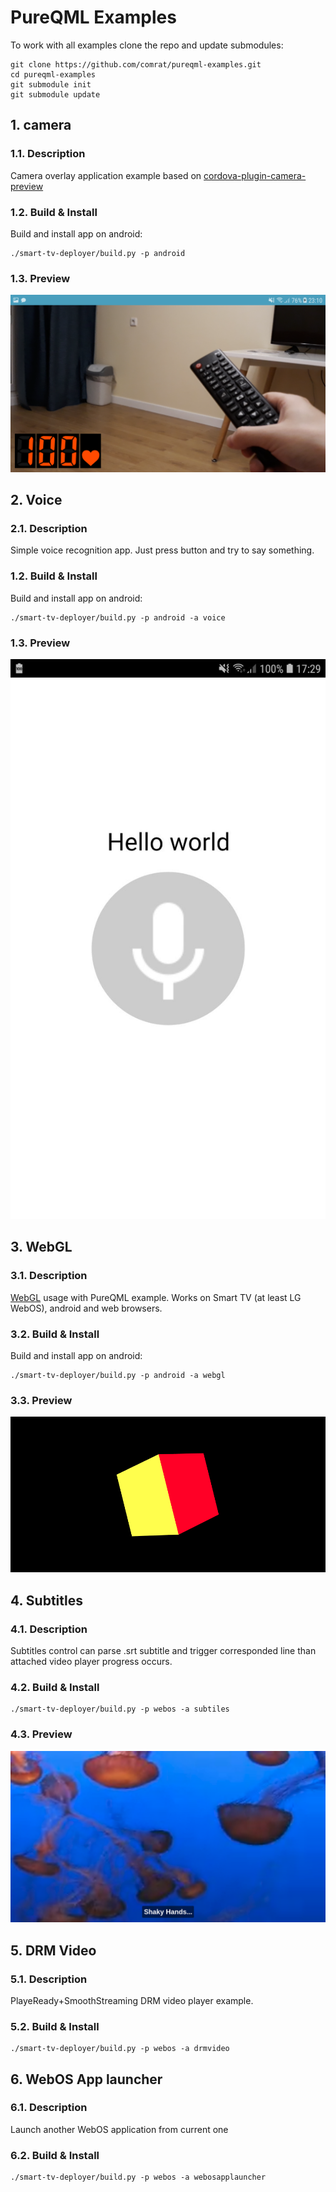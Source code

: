 # PureQML Examples
To work with all examples clone the repo and update submodules:
```
git clone https://github.com/comrat/pureqml-examples.git
cd pureqml-examples
git submodule init
git submodule update
```

## 1. camera
### 1.1. Description
Camera overlay application example based on [cordova-plugin-camera-preview](https://www.npmjs.com/package/cordova-plugin-camera-preview)
### 1.2. Build & Install
Build and install app on android:
```
./smart-tv-deployer/build.py -p android
```

### 1.3. Preview
![GitHub Logo](https://github.com/comrat/pureqml-examples/raw/master/dist/screens/camera.png)

## 2. Voice
### 2.1. Description
Simple voice recognition app. Just press button and try to say something.
### 1.2. Build & Install
Build and install app on android:
```
./smart-tv-deployer/build.py -p android -a voice
```

### 1.3. Preview
![GitHub Logo](https://github.com/comrat/pureqml-examples/raw/master/dist/screens/voice.jpg)

## 3. WebGL
### 3.1. Description
[WebGL](https://ru.wikipedia.org/wiki/WebGL) usage with PureQML example. Works on Smart TV (at least LG WebOS), android and web browsers.
### 3.2. Build & Install
Build and install app on android:
```
./smart-tv-deployer/build.py -p android -a webgl
```
### 3.3. Preview
![GitHub Logo](https://github.com/comrat/pureqml-examples/raw/master/dist/screens/webgl.png)


## 4. Subtitles
### 4.1. Description
Subtitles control can parse .srt subtitle and trigger corresponded line than attached video player progress occurs.
### 4.2. Build & Install
```
./smart-tv-deployer/build.py -p webos -a subtiles
```
### 4.3. Preview
![GitHub Logo](https://github.com/comrat/pureqml-examples/raw/master/dist/screens/subtitles.png)


## 5. DRM Video
### 5.1. Description
PlayeReady+SmoothStreaming DRM video player example.
### 5.2. Build & Install
```
./smart-tv-deployer/build.py -p webos -a drmvideo
```

## 6. WebOS App launcher
### 6.1. Description
Launch another WebOS application from current one
### 6.2. Build & Install
```
./smart-tv-deployer/build.py -p webos -a webosapplauncher
```
